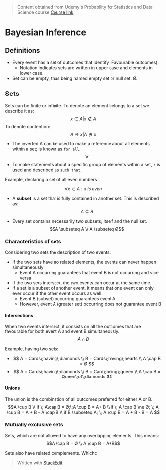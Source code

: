 > Content obtained from Udemy's Probability for Statistics and Data Science course [Course link](https://telusinternational.udemy.com/course/probability-for-statistics-and-data-science)

# Bayesian Inference

## Definitions
- Every event has a set of outcomes that identify (Favourable outcomes).
	- Notation indicates sets are written in upper case and elements in lower case.
- Set can be empty, thus being named empty set or null set: Ø.

## Sets

Sets can be finite or infinite. To denote an element belongs to a set we describe it as: 
$$x \in A | x \notin A$$
To denote contention:
$$A \ni x | A \notni x$$

- The inverted A can be used to make a reference about all elements within a set; is known as `for all`.
$$\forall$$
- To make statements about a specific group of elements within a set, `:` is used and described as `such that`.

Example, declaring a set of all even numbers

$$\forall x \in A : x\;is\;even$$

- A **subset** is a set that is fully contained in another set. This is described as: 
$$A \subseteq B$$

- Every set contains necessarily two subsets; itself and the null set. 
$$A \subseteq A \\
A \subseteq Ø$$

### Characteristics of sets
Considering two sets the description of two events:
- If the two sets have no related elements, the events can never happen simultaneously
	- Event A occurring guarantees that event B is not occurring and vice versa
- If the two sets intersect, the two events can occur at the same time.
- If a set is a subset of another event, it means that one event can only ever occur if the other event occurs as well.
	- Event B (subset) occurring guarantees event A
	- However, event A (greater set) occurring does not guarantee event B

#### Intersections

When two events intersect, it consists on all the outcomes that are favourable for both event A and event B simultaneously. 
$$A \cap B$$

Example, having two sets:
- $$
A = Cards\;having\;diamonds \\
B = Cards\;having\;hearts \\
A \cap B =  Ø
$$
- $$
A = Cards\;having\;diamonds \\
B = Card\;being\;queen \\
A \cap B = Queen\;of\;diamonds
$$

#### Unions

The union is the combination of all outcomes preferred for either A or B.
$$A \cup B \\ 
if \; A\cap B = Ø;\;A \cup B = A+ B \\
if \; A \cap B \ne Ø; \; A \cup B = A + B - A \cap B \\
if B \subseteq A; \; A \cup B = A + B - B = A
$$

### Mutually exclusive sets

Sets, which are not allowed to have any overlapping elements. This means:
$$A \cap B = Ø \\
A \cup B = A+B$$

Sets also have related complements. Whichc

> Written with [StackEdit](https://stackedit.io/).
<!--stackedit_data:
eyJoaXN0b3J5IjpbMTkzNjA3ODg3NCwtNzI0MzU0NDk5LC0xNz
A1MDk1MDgxLC01OTE0MDk1MzIsMTk3MTU1MTA4N119
-->